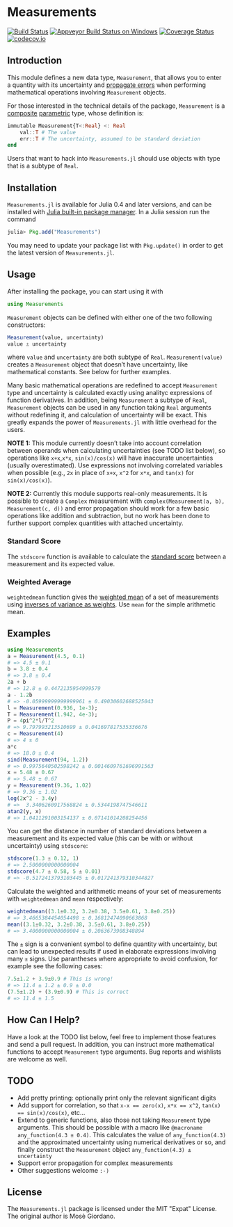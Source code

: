 # Measurements

[![Build Status](https://travis-ci.org/giordano/Measurements.jl.svg?branch=master)](https://travis-ci.org/giordano/Measurements.jl) [![Appveyor Build Status on Windows](https://ci.appveyor.com/api/projects/status/u8mg5dlhyb1vjcpe?svg=true)](https://ci.appveyor.com/project/giordano/measurements-jl) [![Coverage Status](https://coveralls.io/repos/github/giordano/Measurements.jl/badge.svg?branch=master)](https://coveralls.io/github/giordano/Measurements.jl?branch=master) [![codecov.io](https://codecov.io/github/giordano/Measurements.jl/coverage.svg?branch=master)](https://codecov.io/github/giordano/Measurements.jl?branch=master)

Introduction
------------

This module defines a new data type, `Measurement`, that allows you to enter a
quantity with its uncertainty and
[propagate errors](https://en.wikipedia.org/wiki/Propagation_of_uncertainty)
when performing mathematical operations involving `Measurement` objects.

For those interested in the technical details of the package, `Measurement` is a
[composite](http://docs.julialang.org/en/stable/manual/types/#composite-types)
[parametric](http://docs.julialang.org/en/stable/manual/types/#man-parametric-types)
type, whose definition is:

``` julia
immutable Measurement{T<:Real} <: Real
    val::T # The value
    err::T # The uncertainty, assumed to be standard deviation
end
```

Users that want to hack into `Measurements.jl` should use objects with type that
is a subtype of `Real`.

Installation
------------

`Measurements.jl` is available for Julia 0.4 and later versions, and can be
installed with
[Julia built-in package manager](http://docs.julialang.org/en/stable/manual/packages/).
In a Julia session run the command

```julia
julia> Pkg.add("Measurements")
```

You may need to update your package list with `Pkg.update()` in order to get the
latest version of `Measurements.jl`.

Usage
-----

After installing the package, you can start using it with

```julia
using Measurements
```

`Measurement` objects can be defined with either one of the two following
constructors:

``` julia
Measurement(value, uncertainty)
value ± uncertainty
```

where `value` and `uncertainty` are both subtype of `Real`.
`Measurement(value)` creates a `Measurement` object that doesn’t have
uncertainty, like mathematical constants.  See below for further examples.

Many basic mathematical operations are redefined to accept `Measurement` type
and uncertainty is calculated exactly using analityc expressions of function
derivatives.  In addition, being `Measurement` a subtype of `Real`,
`Measurement` objects can be used in any function taking `Real` arguments
without redefining it, and calculation of uncertainty will be exact.  This
greatly expands the power of `Measurements.jl` with little overhead for the
users.

**NOTE 1:** This module currently doesn’t take into account correlation between
operands when calculating uncertainties (see TODO list below), so operations
like `x+x`,`x*x`, `sin(x)/cos(x)` will have inaccurate uncertainties (usually
overestimated).  Use expressions not involving correlated variables when
possible (e.g., `2x` in place of `x+x`, `x^2` for `x*x`, and `tan(x)` for
`sin(x)/cos(x)`).

**NOTE 2:** Currently this module supports real-only measurements.  It is
possible to create a `Complex` measurement with `complex(Measurement(a, b),
Measurement(c, d))` and error propagation should work for a few basic operations
like addition and subtraction, but no work has been done to further support
complex quantities with attached uncertainty.

### Standard Score ###

The `stdscore` function is available to calculate the
[standard score](https://en.wikipedia.org/wiki/Standard_score) between a
measurement and its expected value.

### Weighted Average ###

`weightedmean` function gives the
[weighted mean](https://en.wikipedia.org/wiki/Weighted_arithmetic_mean) of a set
of measurements using
[inverses of variance as weights](https://en.wikipedia.org/wiki/Inverse-variance_weighting).
Use `mean` for the simple arithmetic mean.

Examples
--------

``` julia
using Measurements
a = Measurement(4.5, 0.1)
# => 4.5 ± 0.1
b = 3.8 ± 0.4
# => 3.8 ± 0.4
2a + b
# => 12.8 ± 0.4472135954999579
a - 1.2b
# => -0.05999999999999961 ± 0.49030602688525043
l = Measurement(0.936, 1e-3);
T = Measurement(1.942, 4e-3);
P = 4pi^2*l/T^2
# => 9.797993213510699 ± 0.041697817535336676
c = Measurement(4)
# => 4 ± 0
a*c
# => 18.0 ± 0.4
sind(Measurement(94, 1.2))
# => 0.9975640502598242 ± 0.0014609761696991563
x = 5.48 ± 0.67
# => 5.48 ± 0.67
y = Measurement(9.36, 1.02)
# => 9.36 ± 1.02
log(2x^2 - 3.4y)
# =>  3.3406260917568824 ± 0.5344198747546611
atan2(y, x)
# => 1.0411291003154137 ± 0.07141014208254456
```

You can get the distance in number of standard deviations between a measurement
and its expected value (this can be with or without uncertainty) using
`stdscore`:

``` julia
stdscore(1.3 ± 0.12, 1)
# => 2.5000000000000004
stdscore(4.7 ± 0.58, 5 ± 0.01)
# => -0.5172413793103445 ± 0.017241379310344827
```

Calculate the weighted and arithmetic means of your set of measurements with
`weightedmean` and `mean` respectively:

``` julia
weightedmean((3.1±0.32, 3.2±0.38, 3.5±0.61, 3.8±0.25))
# => 3.4665384454054498 ± 0.16812474090663868
mean((3.1±0.32, 3.2±0.38, 3.5±0.61, 3.8±0.25))
# => 3.4000000000000004 ± 0.2063673908348894
```

The `±` sign is a convenient symbol to define quantity with uncertainty, but can
lead to unexpected results if used in elaborate expressions involving many `±`
signs.  Use parantheses where appropriate to avoid confusion, for example see
the following cases:

``` julia
7.5±1.2 + 3.9±0.9 # This is wrong!
# => 11.4 ± 1.2 ± 0.9 ± 0.0
(7.5±1.2) + (3.9±0.9) # This is correct
# => 11.4 ± 1.5
```

How Can I Help?
---------------

Have a look at the TODO list below, feel free to implement those features and
send a pull request.  In addition, you can instruct more mathematical functions
to accept `Measurement` type arguments.  Bug reports and wishlists are welcome
as well.

TODO
----

* Add pretty printing: optionally print only the relevant significant digits
* Add support for correlation, so that `x-x == zero(x)`, `x*x == x^2`, `tan(x)
  == sin(x)/cos(x)`, etc...
* Extend to generic functions, also those not taking `Measurement` type
  arguments.  This should be possible with a macro like `@macroname
  any_function(4.3 ± 0.4)`.  This calculates the value of `any_function(4.3)`
  and the approximated uncertainty using numerical derivatives or so, and
  finally construct the `Measurement` object `any_function(4.3) ± uncertainty`
* Support error propagation for complex measurements
* Other suggestions welcome `:-)`

License
-------

The `Measurements.jl` package is licensed under the MIT "Expat" License.  The
original author is Mosè Giordano.
